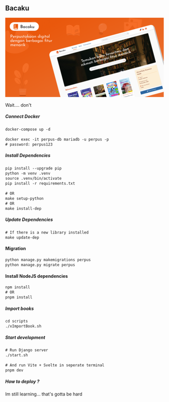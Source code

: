 ## Bacaku

![Bacaku](/app/web/assets/img/Cover.png)

Wait.... don't

##### Connect Docker
```shell
docker-compose up -d

docker exec -it perpus-db mariadb -u perpus -p
# password: perpus123
```

##### Install Dependencies
```shell
pip install --upgrade pip
python -m venv .venv
source .venv/bin/activate
pip install -r requirements.txt

# OR
make setup-python
# OR
make install-dep
```

##### Update Dependencies
```shell
# If there is a new library installed
make update-dep
```

#### Migration
```shell
python manage.py makemigrations perpus
python manage.py migrate perpus
```

#### Install NodeJS dependencies
```shell
npm install
# OR
pnpm install
```

##### Import books
```shell
cd scripts
./xImportBook.sh
```

##### Start development
```shell
# Run Django server
./start.sh

# And run Vite + Svelte in seperate terminal
pnpm dev
```

##### How to deploy ?

Im still learning... that's gotta be hard